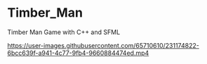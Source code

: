 # Timber_Man
Timber Man Game with C++ and SFML


https://user-images.githubusercontent.com/65710610/231174822-6bcc639f-a941-4c77-9fb4-9660884474ed.mp4

